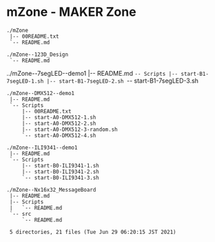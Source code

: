 # mZone - MAKER Zone

    ./mZone
     |-- 00README.txt
     `-- README.md

    ./mZone--123D_Design
     `-- README.md

   ../mZone--7segLED--demo1
     |-- README.md
     `-- Scripts
         |-- start-B1-7segLED-1.sh
         |-- start-B1-7segLED-2.sh
         `-- start-B1-7segLED-3.sh

    ./mZone--DMX512--demo1
     |-- README.md
     `-- Scripts
         |-- 00README.txt
         |-- start-A0-DMX512-1.sh
         |-- start-A0-DMX512-2.sh
         |-- start-A0-DMX512-3-random.sh
         `-- start-A0-DMX512-4.sh

    ./mZone--ILI9341--demo1
     |-- README.md
     `-- Scripts
         |-- start-B0-ILI9341-1.sh
         |-- start-B0-ILI9341-2.sh
         `-- start-B0-ILI9341-3.sh

    ./mZone--Nx16x32_MessageBoard
     |-- README.md
     |-- Scripts
     |   `-- README.md
     `-- src
         `-- README.md

     5 directories, 21 files (Tue Jun 29 06:20:15 JST 2021)

<!---
====

## Overview

mZone中のフォルダ/ファイルについての一般的な情報提供する．

Providing general information for the files and folders in the "mZone".

## Description

See 00README.txt

## Requirement

none.

## Usage

none.

## Installation

none.

## References

none.

## Licence

undefined.

## Author

[hohno-46466](https://github.com/hohno-46466) (@hohno_at_kuimc)

# See Also

See also 00README.txt, if prepared.

Sun Jun 27 06:07:27 JST 2021

## FYI

    ./mZone
     |-- 00README.txt
     `-- README.md

    ./mZone--123D_Design
     `-- README.md

    ./mZone--7segLED--demo1
     |-- README.md
     `-- Scripts
         |-- start-B1-7segLED-1.sh
         |-- start-B1-7segLED-2.sh
         `-- start-B1-7segLED-3.sh

    ./mZone--DMX512--demo1
     |-- README.md
     `-- Scripts
         |-- 00README.txt
         |-- start-A0-DMX512-1.sh
         |-- start-A0-DMX512-2.sh
         |-- start-A0-DMX512-3-random.sh
         `-- start-A0-DMX512-4.sh

    ./mZone--ILI9341--demo1
     |-- README.md
     `-- Scripts
         |-- start-B0-ILI9341-1.sh
         |-- start-B0-ILI9341-2.sh
         `-- start-B0-ILI9341-3.sh

    ./mZone--Nx16x32_MessageBoard
     |-- README.md
     |-- Scripts
     |   `-- README.md
     `-- src
         `-- README.md

     5 directories, 20 files (Sun Jun 27 20:35:34 JST 2021)

-->

